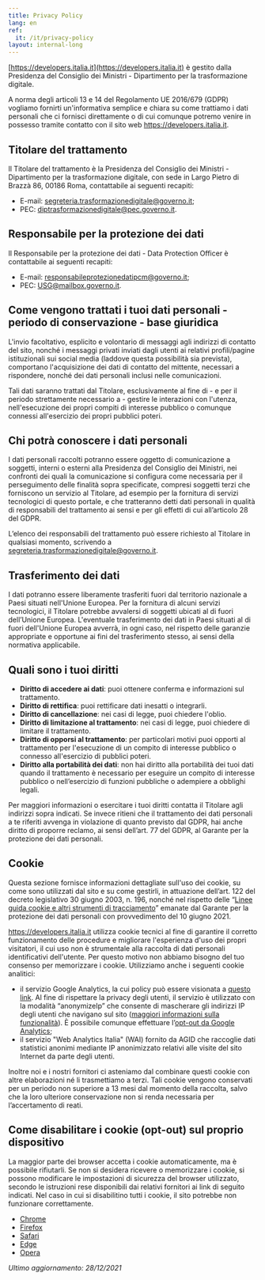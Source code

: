```yaml
---
title: Privacy Policy
lang: en
ref:
  it: /it/privacy-policy
layout: internal-long
---
```


[https://developers.italia.it](https://developers.italia.it) è gestito dalla Presidenza
del Consiglio dei Ministri - Dipartimento per la trasformazione digitale.

A norma degli articoli 13 e 14 del Regolamento UE 2016/679 (GDPR) vogliamo fornirti
un'informativa semplice e chiara su come trattiamo i dati personali che ci fornisci
direttamente o di cui comunque potremo venire in possesso tramite contatto con il sito web
https://developers.italia.it.

## Titolare del trattamento

Il Titolare del trattamento è la Presidenza del Consiglio dei Ministri - Dipartimento per
la trasformazione digitale, con sede in Largo Pietro di Brazzà 86, 00186 Roma,
contattabile ai seguenti recapiti:

* E-mail: [segreteria.trasformazionedigitale@governo.it](mailto:segreteria.trasformazionedigitale@governo.it);
* PEC: [diptrasformazionedigitale@pec.governo.it](mailto:diptrasformazionedigitale@pec.governo.it).

## Responsabile per la protezione dei dati

Il Responsabile per la protezione dei dati - Data Protection Officer è contattabile ai
seguenti recapiti:

* E-mail: [responsabileprotezionedatipcm@governo.it](mailto:responsabileprotezionedatipcm@governo.it);
* PEC: [USG@mailbox.governo.it](mailto:USG@mailbox.governo.it).

## Come vengono trattati i tuoi dati personali - periodo di conservazione - base giuridica

L'invio facoltativo, esplicito e volontario di messaggi
agli indirizzi di contatto del sito, nonché i messaggi privati inviati dagli utenti ai
relativi profili/pagine istituzionali sui social media (laddove questa possibilità sia
prevista), comportano l'acquisizione dei dati di contatto del mittente, necessari a
rispondere, nonché dei dati personali inclusi nelle comunicazioni.

Tali dati saranno trattati dal Titolare, esclusivamente al fine di - e per il periodo strettamente
necessario a - gestire le interazioni con l'utenza, nell'esecuzione dei propri compiti di
interesse pubblico o comunque connessi all'esercizio dei propri pubblici poteri.

## Chi potrà conoscere i dati personali

I dati personali raccolti potranno essere oggetto di comunicazione a soggetti, interni
o esterni alla Presidenza del Consiglio dei Ministri, nei confronti dei quali la
comunicazione si configura come necessaria per il perseguimento delle finalità
sopra specificate, compresi soggetti terzi che forniscono un servizio al Titolare,
ad esempio per la fornitura di servizi tecnologici di questo portale, e che
tratteranno detti dati personali in qualità di responsabili del trattamento ai sensi e per
gli effetti di cui all’articolo 28 del GDPR.

L’elenco dei responsabili del trattamento può essere richiesto al Titolare in qualsiasi momento,
scrivendo a
[segreteria.trasformazionedigitale@governo.it](mailto:segreteria.trasformazionedigitale@governo.it).

## Trasferimento dei dati

I dati potranno essere liberamente trasferiti fuori dal territorio nazionale a Paesi
situati nell'Unione Europea.
Per la fornitura di alcuni servizi tecnologici, il Titolare potrebbe avvalersi di
soggetti ubicati al di fuori dell’Unione Europea. L'eventuale trasferimento dei dati in
Paesi situati al di fuori dell'Unione Europea avverrà, in ogni caso, nel rispetto delle
garanzie appropriate e opportune ai fini del trasferimento stesso, ai sensi della
normativa applicabile.

## Quali sono i tuoi diritti

* **Diritto di accedere ai dati**: puoi ottenere conferma e informazioni sul trattamento.
* **Diritto di rettifica**: puoi rettificare dati inesatti o integrarli.
* **Diritto di cancellazione**: nei casi di legge, puoi chiedere l'oblio.
* **Diritto di limitazione al trattamento**: nei casi di legge, puoi chiedere di limitare
  il trattamento.
* **Diritto di opporsi al trattamento**: per particolari motivi puoi opporti al trattamento
  per l'esecuzione di un compito di interesse pubblico o connesso all'esercizio di pubblici poteri.
* **Diritto alla portabilità dei dati**: non hai diritto alla portabilità dei tuoi dati
  quando il trattamento è necessario per eseguire un compito di interesse pubblico o
  nell’esercizio di funzioni pubbliche o adempiere a obblighi legali.

Per maggiori informazioni o esercitare i tuoi diritti contatta il Titolare agli indirizzi
sopra indicati. Se invece ritieni che il trattamento dei dati personali a te riferiti
avvenga in violazione di quanto previsto dal GDPR, hai anche diritto di proporre reclamo,
ai sensi dell’art. 77 del GDPR, al Garante per la protezione dei dati personali.

## Cookie

Questa sezione fornisce informazioni dettagliate sull'uso dei cookie, su come sono
utilizzati dal sito e su come gestirli, in attuazione dell’art. 122 del decreto
legislativo 30 giugno 2003, n. 196, nonché nel rispetto delle
“[Linee guida cookie e altri strumenti di tracciamento](https://www.garanteprivacy.it/web/guest/home/docweb/-/docweb-display/docweb/9677876)”
emanate dal Garante per la protezione dei dati personali con provvedimento
del 10 giugno 2021.


https://developers.italia.it utilizza cookie tecnici al fine di garantire il corretto
funzionamento delle procedure e migliorare l'esperienza d'uso dei propri visitatori,
il cui uso non è strumentale alla raccolta di dati personali identificativi
dell'utente. Per questo motivo non abbiamo bisogno del tuo consenso per
memorizzare i cookie.
Utilizziamo anche i seguenti cookie analitici:
* il servizio Google Analytics, la cui policy può essere visionata a
  [questo link](https://developers.google.com/analytics/devguides/collection/analyticsjs/cookie-usage).
  Al fine di rispettare la privacy degli utenti, il servizio è utilizzato con la modalità
  “anonymizeIp” che consente di mascherare gli indirizzi IP degli utenti che navigano
  sul sito ([maggiori informazioni sulla funzionalità](https://support.google.com/analytics/answer/2763052?hl=it)).
  È possibile comunque effettuare l’[opt-out da Google Analytics](https://tools.google.com/dlpage/gaoptout?hl=en);
* il servizio "Web Analytics Italia" (WAI) fornito da AGID che raccoglie dati
  statistici anonimi mediante IP anonimizzato relativi alle visite del sito Internet
  da parte degli utenti.

Inoltre noi e i nostri fornitori ci asteniamo dal combinare questi cookie con altre
elaborazioni né li trasmettiamo a terzi.
Tali cookie vengono conservati per un periodo non superiore a 13 mesi dal momento della
raccolta, salvo che la loro ulteriore conservazione non si renda necessaria per
l’accertamento di reati. 

## Come disabilitare i cookie (opt-out) sul proprio dispositivo

La maggior parte dei browser accetta i cookie automaticamente, ma è possibile rifiutarli.
Se non si desidera ricevere o memorizzare i cookie, si possono modificare le impostazioni
di sicurezza del browser utilizzato, secondo le istruzioni rese disponibili dai
relativi fornitori ai link di seguito indicati. Nel caso in cui si disabilitino tutti
i cookie, il sito potrebbe non funzionare correttamente.
 
* [Chrome](https://support.google.com/chrome/answer/95647)
* [Firefox](https://support.mozilla.org/it/kb/protezione-antitracciamento-avanzata-firefox-desktop)
* [Safari](https://support.apple.com/guide/safari/manage-cookies-and-website-data-sfri11471/mac)
* [Edge](https://support.microsoft.com/it-it/help/4027947/microsoft-edge-delete-cookies)
* [Opera](https://help.opera.com/en/latest/web-preferences/#cookies)

*Ultimo aggiornamento: 28/12/2021*
